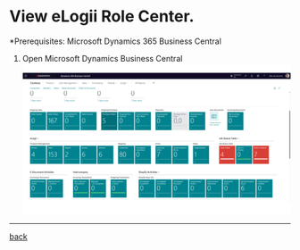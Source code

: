 # View eLogii Role Center.

*Prerequisites: Microsoft Dynamics 365 Business Central 

1. Open Microsoft Dynamics Business Central 
   ![New](https://github.com/bydynamics/AL-Elogii-Support/blob/main/Assets/ElogiiRoleCenter.png)

______________________________________________________________________

[back](../README.md)
